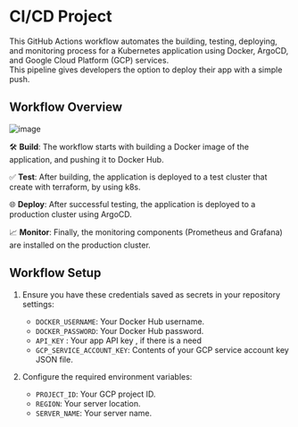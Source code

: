 # CI/CD Project

This GitHub Actions workflow automates the building, testing, deploying, and monitoring process for a Kubernetes application using Docker, ArgoCD, and Google Cloud Platform (GCP) services. <br />
This pipeline gives developers the option to deploy their app with a simple push.

## Workflow Overview
![image](https://github.com/yotamdavid/ferari_finel/assets/134198738/41725a8c-015f-4b7a-8f0b-7ea0c3464f96)


🛠️ **Build**: The workflow starts with building a Docker image of the application, and pushing it to Docker Hub.

✅ **Test**: After building, the application is deployed to a test cluster that create with terraform, by using k8s.

🌐 **Deploy**: After successful testing, the application is deployed to a production cluster using ArgoCD.

📈 **Monitor**: Finally, the monitoring components (Prometheus and Grafana) are installed on the production cluster.

## Workflow Setup

1. Ensure you have these credentials saved as secrets in your repository settings:

   - `DOCKER_USERNAME`: Your Docker Hub username.
   - `DOCKER_PASSWORD`: Your Docker Hub password.
   - `API_KEY` : Your app API key , if there is a need
   - `GCP_SERVICE_ACCOUNT_KEY`: Contents of your GCP service account key JSON file.

2. Configure the required environment variables:

   - `PROJECT_ID`: Your GCP project ID.
   - `REGION`: Your server location.
   - `SERVER_NAME`: Your server name.

